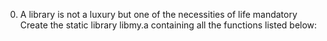 0. A library is not a luxury but one of the necessities of life
mandatory
Create the static library libmy.a containing all the functions listed below: